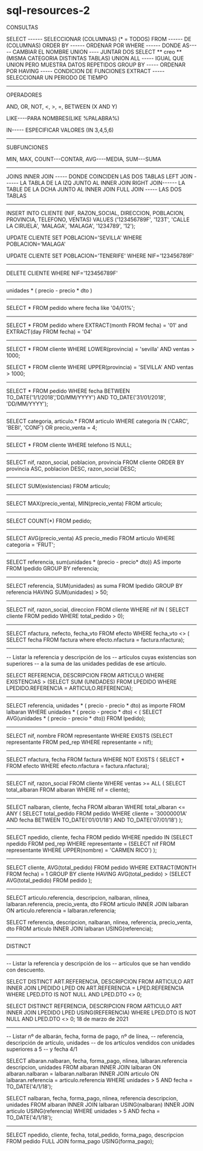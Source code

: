 # sql-resources-2



CONSULTAS

SELECT ------ SELECCIONAR (COLUMNAS) (* = TODOS)
FROM ------ DE (COLUMNAS)
ORDER BY ------ ORDENAR POR
WHERE ------ DONDE
AS----- CAMBIAR EL NOMBRE
UNION ---- JUNTAR DOS SELECT           ** creo **           (MISMA CATEGORIA DISTINTAS TABLAS)
UNION ALL ----- IGUAL QUE UNION PERO MUESTRA DATOS REPETIDOS
GROUP BY ----- ORDENAR POR
HAVING ----- CONDICION DE FUNCIONES
EXTRACT ----- SELECCIONAR UN PERIODO DE TIEMPO

---------------------------------------------------------------

OPERADORES

AND, OR, NOT, <, >, =, BETWEEN (X AND Y) 

LIKE----PARA NOMBRES(LIKE %PALABRA%)

IN----- ESPECIFICAR VALORES (IN 3,4,5,6)

-------------------------------------------------

SUBFUNCIONES

MIN, MAX, COUNT---CONTAR, AVG----MEDIA, SUM---SUMA

---------------------------------------------------

JOINS
INNER JOIN ----- DONDE COINCIDEN LAS DOS TABLAS
LEFT JOIN ------ LA TABLA DE LA IZQ JUNTO AL INNER JOIN
RIGHT JOIN------ LA TABLE DE LA DCHA JUNTO AL INNER JOIN
FULL JOIN ----- LAS DOS TABLAS

----------

INSERT INTO CLIENTE (NIF, RAZON_SOCIAL, DIRECCION, POBLACION, PROVINCIA, TELEFONO, VENTAS) 
VALUES ('123456789F', '123T', 'CALLE LA CIRUELA', 'MALAGA', 'MALAGA', '1234789', '12');

UPDATE CLIENTE
SET POBLACION='SEVILLA'
WHERE POBLACION='MALAGA'

UPDATE CLIENTE
SET POBLACION='TENERIFE'
WHERE NIF='123456789F'

------

DELETE CLIENTE
WHERE NIF='123456789F'

-------

unidades * ( precio - precio * dto )

------------------

SELECT  *
FROM pedido
where fecha like '04/01%';

-------------

SELECT  *
FROM pedido
where EXTRACT(month FROM fecha)  = '01' and EXTRACT(day FROM fecha)  = '04'

---------------------------

SELECT * 
FROM cliente
WHERE LOWER(provincia) = 'sevilla'  AND ventas > 1000;

SELECT * 
FROM cliente
WHERE UPPER(provincia) = 'SEVILLA'  AND ventas > 1000;


---------

SELECT * FROM pedido
WHERE fecha BETWEEN TO_DATE('1/1/2018','DD/MM/YYYY')
            AND TO_DATE('31/01/2018', 'DD/MM/YYYY');


------------------------------

SELECT categoria, articulo.* 
FROM articulo
WHERE categoria IN ('CARC', 'BEBI', 'CONF') 
    OR precio_venta = 4;

------------------------

SELECT * FROM cliente
WHERE  telefono IS NULL;

------------------------------------

SELECT nif, razon_social, poblacion, provincia
FROM cliente
ORDER BY provincia ASC, poblacion DESC, razon_social DESC;


---------------------------------
SELECT SUM(existencias)
FROM articulo;

----------------

SELECT MAX(precio_venta), MIN(precio_venta)
FROM articulo;

----------------

SELECT COUNT(*)
FROM pedido;

----------------------------------

SELECT AVG(precio_venta) AS precio_medio
FROM articulo
WHERE categoria = 'FRUT';


---------------------

SELECT referencia, 
    sum(unidades * (precio - precio* dto)) AS importe
FROM lpedido
GROUP BY referencia;

-------------------------------------

SELECT referencia, SUM(unidades) as suma
FROM lpedido
GROUP BY referencia
HAVING SUM(unidades) > 50;


---------------------------------------

SELECT nif, razon_social, direccion
FROM cliente
WHERE nif IN ( SELECT cliente FROM pedido WHERE total_pedido > 0);

-------------------------

SELECT nfactura, nefecto, fecha_vto
FROM efecto
WHERE fecha_vto <> ( SELECT fecha
                     FROM factura
                     where efecto.nfactura = factura.nfactura);


------------------------

-- Listar la referencia y descripción de los
-- artículos cuyas existencias son superiores
-- a la suma de las unidades pedidas de ese artículo.

SELECT REFERENCIA, DESCRIPCION
FROM ARTICULO
WHERE EXISTENCIAS > (SELECT SUM (UNIDADES) FROM LPEDIDO  WHERE LPEDIDO.REFERENCIA = ARTICULO.REFERENCIA);

------------------------------------

SELECT referencia, unidades * ( precio - precio * dto) as importe
FROM lalbaran
WHERE unidades * ( precio - precio * dto) < 
                    ( SELECT AVG(unidades * ( precio - precio * dto))
                      FROM lpedido);

--------------------------------------
SELECT nif, nombre
FROM representante
WHERE EXISTS (SELECT representante FROM ped_rep 
              WHERE representante = nif);

----------------------------------------------------

SELECT nfactura, fecha
FROM factura
WHERE NOT EXISTS ( SELECT * FROM efecto
                    WHERE efecto.nfactura = factura.nfactura);


-------------------------------------------------------

SELECT nif, razon_social
FROM cliente
WHERE ventas >= ALL ( SELECT total_albaran
                      FROM albaran
                      WHERE nif = cliente);

----------------------------------------------------

SELECT nalbaran, cliente, fecha
FROM albaran
WHERE total_albaran <= ANY ( SELECT total_pedido
                             FROM pedido
                             WHERE cliente = '30000001A'
                             AND fecha BETWEEN TO_DATE('01/01/18')
                                        AND TO_DATE('07/01/18')
                            );

---------------------------------------------------------------

SELECT npedido, cliente, fecha
FROM pedido
WHERE npedido IN (SELECT npedido FROM ped_rep
                  WHERE representante = (SELECT nif 
                                         FROM representante
                                         WHERE UPPER(nombre) = 'CARMEN RICO')
                 );


---------------------------------------------------------

SELECT cliente, AVG(total_pedido)
FROM pedido
WHERE EXTRACT(MONTH FROM fecha) = 1
GROUP BY cliente
HAVING AVG(total_pedido) > (SELECT AVG(total_pedido) FROM pedido );


----------------------------------------------------------------

SELECT articulo.referencia, descripcion, nalbaran, nlinea, lalbaran.referencia,
precio_venta, dto
FROM articulo
INNER JOIN lalbaran ON articulo.referencia = lalbaran.referencia;

SELECT referencia, descripcion, nalbaran, nlinea, referencia,
precio_venta, dto
FROM articulo
INNER JOIN lalbaran USING(referencia);


---------------------------------------

DISTINCT

----------------------------------------------------

-- Listar la referencia y descripción de los 
-- artículos que se han vendido con descuento.


SELECT DISTINCT ART.REFERENCIA, DESCRIPCION
FROM ARTICULO ART 
INNER JOIN LPEDIDO LPED ON ART.REFERENCIA = LPED.REFERENCIA 
WHERE LPED.DTO IS NOT NULL AND LPED.DTO <> 0;

SELECT DISTINCT REFERENCIA, DESCRIPCION
FROM ARTICULO ART 
INNER JOIN LPEDIDO LPED USING(REFERENCIA)
WHERE LPED.DTO IS NOT NULL AND LPED.DTO <> 0;
18 de marzo de 2021


--------------------------------------------------------

-- Listar nº de albarán, fecha, forma de pago, nº de línea, 
-- referencia, descripción de artículo, unidades
-- de los artículos vendidos con unidades superiores a 5
-- y fecha 4/1

SELECT albaran.nalbaran, fecha, forma_pago, nlinea, lalbaran.referencia
descripcion, unidades
FROM albaran
INNER JOIN lalbaran ON albaran.nalbaran = lalbaran.nalbaran
INNER JOIN articulo ON lalbaran.referencia = articulo.referencia
WHERE unidades > 5 AND fecha = TO_DATE('4/1/18');

SELECT nalbaran, fecha, forma_pago, nlinea, referencia
descripcion, unidades
FROM albaran
INNER JOIN lalbaran USING(nalbaran)
INNER JOIN articulo USING(referencia)
WHERE unidades > 5 AND fecha = TO_DATE('4/1/18');


--------------------------------------------------------------------------

SELECT npedido, cliente, fecha, total_pedido, forma_pago,
descripcion
FROM pedido
FULL JOIN forma_pago USING(forma_pago);
